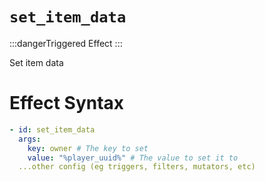 # `set_item_data`
:::dangerTriggered Effect
:::

Set item data

# Effect Syntax
```yaml
- id: set_item_data
  args:
    key: owner # The key to set
    value: "%player_uuid%" # The value to set it to
  ...other config (eg triggers, filters, mutators, etc)
```